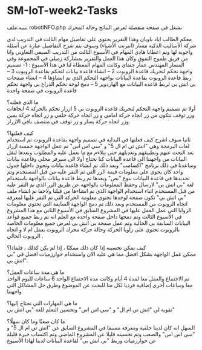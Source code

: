 # SM-IoT-week2-Tasks

تنبيه:ملف robotINFO.php تشغل في صفحة منفصلة لعرض النتائج وحالة المحرك 


معكم الطالب اياد باويان وهذا التقرير يحتوي على تفاصيل مهام الثالث في التدريب لدى شركة الأساليب الذكية مسار (انترنت الأشياء) وسوف يتم شرح التفاصيل عبارة عن أسئلة واجوبة لها وتم اعطانا هاذي المهام في الأسبوع الثالث من التدريب الصيفي التعاوني وانا من فريق طموح التفوق وكان هذا العمل والتقرير بمشاركة زميلي في المجموعة وفي المسار المهندس عمار جفتاي وكانت المهام المعطاة لنا في هذا الأسبوع : 1- تصميم واجهة تحكم لتحريك قاعدة الروبوت 2 – انشاء قاعدة بيانات لتحكم بقاعدة الروبوت 3 – ربط فاعدة الروبوت بقاعدة البيانات بواجهة التحكم الذي تم انشاؤها 4 – انشاء صفحات بي اتش بي لربط قاعدة البيانات مع الهاردوير 5 – دمج لوحة تحكم الذراع بي واجهة تحكم قاعدة الروبوت في صفحة واحدة
 
ما الذي فعلته؟   
أولا تم تصميم واجهة التحكم لتحريك قاعدة الروبوت بي 5 ازرار تحكم بالحركة 4 اتجاهات وزر توقف تتكون من زر  اتجاه حركة امامي و زر اتجاه حركة خلفي و زر اتجاه حركة يمين وزر اتجاه حركة يسار و زر توقف في منتصف باقي الازرار.
 
كيف فعلتها؟   
ثانيا سوف اشرح كيف فعلتها في البداية في تصميم واجهة بقاعدة الروبوت تم استخدام لغات البرمجة وهي "اتش تي ام ال 5" و "سي اس اس"  تم عمل الواجهة خمسة ازرار  بعد البحث عنهم وتطبيقهم وتعديلهم حتى يتلاءم مع ما نعمل عليه والمطلوب وبعدها لنقل البيانات من واجهتنا الى قاعدة البيانات كنا نحتاج أولا الى سيرفر محلي وقاعدة بيانات وساعدنا في ذلك برنامج "اكسامب"  وبعد ذلك تم انشاء قاعدة بيانات وتحوي داخلها جدول واحد كان يحوي على معلومات قيمة الزر التي تم النقر عليه من قبل المستخدم وتم تحديدها في قاعدة البيانات بنوع "نص" وبعدها تم ربط قاعدة بيانات بالواجهة باستخدام لغة "بي اتش بي"  لارسال وحفظ المعلومات بالواجهة عن طريق الزر الذي تم النقر عليه من قبل المستخدم اثناء استخدام الواجهة الذي تم انشاءها من قبلنا  ولاحقا تم انشاء ملف "بي اتش بي"  تكون صفحة لوحدها تحتوي معلومة الحركة التي تم النقر عليها لمعرفة اتجاه الروبوت من المستخدم وبعد ذلك تم دمج الواجهة السابقة التي تحتوي معلومات الزوايا التي عمل العمل عليها في المشروع السابق في الأسبوع الثاني مع هذا المشروع في الأسبوع الثالث وتم دمجها داخل صفحة واحدة مع العلم انه تم ربط جميع قواعد البيانات السابقة بي الحالية وتم عمل صفحة بي اتش بي لعرض جميع معلومات الخاصة بالروبوت تحتوي على زاويا الحركة وحالة حركة محرك الروبوت يعمل ام لا و اتجاه الروبوت الحالي .
 
كيف يمكن تحسينه إذا كان ذلك ممكنًا ، إذا لم يكن كذلك ، فلماذا؟  
ممكن عمل الواجهة بشكل افضل مما هي عليه الان واستخدام خوارزميات افضل في "بي اتش بي". 

ما هي مدة ساعات العمل؟  
تم الاجتماع والعمل معا لمدة 4 أيام وكانت مدة الاجتماع الواحد 6 ساعات لليوم الواحد معا وساعات أخرى إضافية فرديا لكل منا للبحث عن الموضوع وطرق حل المشاكل التي واجهتنا 
 
ما هي المهارات التي تحتاج إليها؟  
تقوية لي "اتش تي ام ال" و "سي اس اس" وتحسين التعلم للغة "بي اتش بي" 
 
ما كان صعبًا وما كان سهلًا؟   
السهل انه كان لدينا خلفية ومعرفة مسبقا في المشروع السابق عن "اتش تي ام ال 5" و "سي اس اس" والصعب وتم تحسينه قليلا عن المشروع الماضي وتم اكتساب خبرة قليلة عن خوارزميات وربط "بي اتش بي" لقاعدة البيانات لدينا لهاذا الأسبوع
